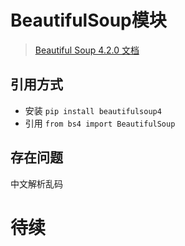 # BeautifulSoup模块

> [Beautiful Soup 4.2.0 文档](https://www.crummy.com/software/BeautifulSoup/bs4/doc/index.zh.html)

## 引用方式
* 安装 `pip install beautifulsoup4`
* 引用 `from bs4 import BeautifulSoup`

## 存在问题
中文解析乱码

# 待续
